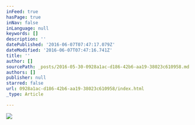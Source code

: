 ```yaml
---
inFeed: true
hasPage: true
inNav: false
inLanguage: null
keywords: []
description: ''
datePublished: '2016-06-07T07:47:17.079Z'
dateModified: '2016-06-07T07:47:16.741Z'
title: ''
author: []
sourcePath: _posts/2016-05-30-0928a1ac-d186-42b6-aa19-38023c610958.md
authors: []
publisher: null
starred: false
url: 0928a1ac-d186-42b6-aa19-38023c610958/index.html
_type: Article

---
```

![](https://the-grid-user-content.s3-us-west-2.amazonaws.com/ca3bb684-7858-4e34-9947-1a9ae4a759cc.jpg)